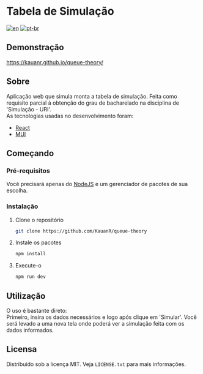 # Tabela de Simulação
[![en](https://img.shields.io/badge/lang-en-red.svg)](https://github.com/KauanR/queue-theory/blob/main/README.md)
[![pt-br](https://img.shields.io/badge/lang-pt--br-green.svg)](https://github.com/KauanR/queue-theory/blob/main/README.pt-br.md)

## Demonstração
https://kauanr.github.io/queue-theory/

## Sobre
Aplicação web que simula monta a tabela de simulação. Feita como requisito parcial à obtenção do grau de bacharelado na disciplina de 'Simulação - URI'.
<br/>
As tecnologias usadas no desenvolvimento foram:
* [React](https://reactjs.org/)
* [MUI](https://mui.com/)


## Começando
### Pré-requisitos
Você precisará apenas do [NodeJS](https://nodejs.org/en/download/) e um gerenciador de pacotes de sua escolha.

### Instalação
1. Clone o repositório
   ```sh
   git clone https://github.com/KauanR/queue-theory
   ```
2. Instale os pacotes
   ```sh
   npm install
   ```
4. Execute-o
   ```sh
   npm run dev
   ```

## Utilização
O uso é bastante direto: <br/>
Primeiro, insira os dados necessários e logo após clique em 'Simular'. Você será levado a uma nova tela onde poderá ver a simulação feita com os dados informados.

## Licensa
Distribuído sob a licença MIT. Veja `LICENSE.txt` para mais informações.